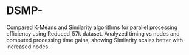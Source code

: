 # DSMP-
Compared K-Means and Similarity algorithms for parallel processing efficiency using Reduced_57k dataset. Analyzed timing vs nodes and computed processing time gains, showing Similarity scales better with increased nodes.
